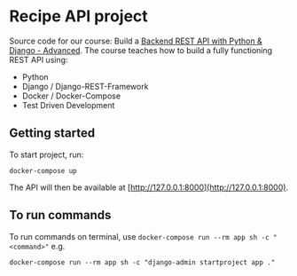 # Recipe API project

Source code for our course: Build a [Backend REST API with Python & Django - Advanced](http://londonapp.dev/django-python-advanced).
The course teaches how to build a fully functioning REST API using:

* Python
* Django / Django-REST-Framework
* Docker / Docker-Compose
* Test Driven Development

## Getting started
To start project, run:
```
docker-compose up
```
The API will then be available at [http://127.0.0.1:8000](http://127.0.0.1:8000).

## To run commands
To run commands on terminal, use `docker-compose run --rm app sh -c "<command>"`
e.g.
```
docker-compose run --rm app sh -c "django-admin startproject app ."
```

